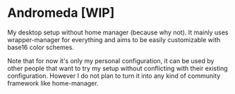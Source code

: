# Andromeda [WIP]

My desktop setup without home manager (because why not). It mainly uses wrapper-manager for everything and aims to be easily customizable with base16 color schemes.

Note that for now it's only my personal configuration, it can be used by other people that want to try my setup without conflicting with their existing configuration. However I do not plan to turn it into any kind of community framework like home-manager.
